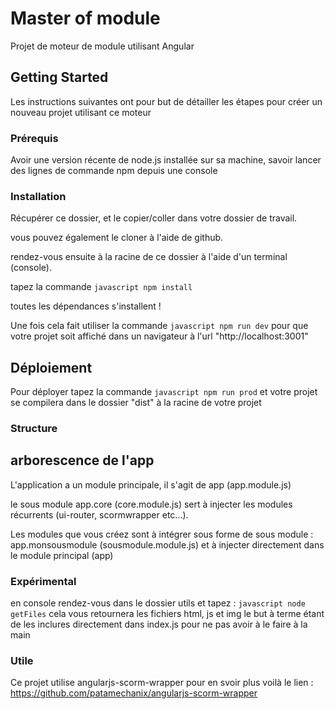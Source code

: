 # Master of module

Projet de moteur de module utilisant Angular

## Getting Started

Les instructions suivantes ont pour but de détailler les étapes pour créer un nouveau projet utilisant ce moteur

### Prérequis 

Avoir une version récente de node.js installée sur sa machine, savoir lancer des lignes de commande npm depuis une console

### Installation

Récupérer ce dossier, et le copier/coller dans votre dossier de travail.

vous pouvez également le cloner à l'aide de github.

rendez-vous ensuite à la racine de ce dossier à l'aide d'un terminal (console).

tapez la commande ```javascript npm install```

toutes les dépendances s'installent !

Une fois cela fait utiliser la commande ```javascript npm run dev``` pour que votre projet soit affiché dans un navigateur à l'url "http://localhost:3001"

## Déploiement

Pour déployer tapez la commande ```javascript npm run prod``` et votre projet se compilera dans le dossier "dist" à la racine de votre projet

### Structure

## arborescence de l'app

L'application a un module principale, il s'agit de app (app.module.js)

le sous module app.core (core.module.js) sert à injecter les modules récurrents (ui-router, scormwrapper etc...).

Les modules que vous créez sont à intégrer sous forme de sous module : app.monsousmodule (sousmodule.module.js) et à injecter directement dans le module principal (app)

### Expérimental

en console rendez-vous dans le dossier utils et tapez : ```javascript node getFiles``` cela vous retournera les fichiers html, js et img le but à terme étant de les inclures directement dans index.js pour ne pas avoir à le faire à la main

### Utile

Ce projet utilise angularjs-scorm-wrapper pour en svoir plus voilà le lien : https://github.com/patamechanix/angularjs-scorm-wrapper